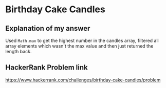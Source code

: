 # Birthday Cake Candles

## Explanation of my answer

Used `Math.max` to get the highest number in the candles array, filtered all
array elements which wasn't the max value and then just returned the length
back.

## HackerRank Problem link

https://www.hackerrank.com/challenges/birthday-cake-candles/problem

